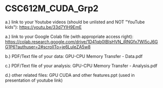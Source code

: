 # CSC612M_CUDA_Grp2

a.) link to your Youtube videos (should be unlisted and NOT "YouTube kids"): https://youtu.be/33d7YIH9EmE

a.) link to your Google Colab file (with appropriate access right): https://colab.research.google.com/drive/1D41qb0IBIsHVN_iRNGfx7Wl5cJ6GG1P6?authuser=2#scrollTo=je6LuleZA5w8

b.) PDF/Text file of your data: GPU-CPU Memory Transfer - Data.pdf

c.) PDF/Text file of your analysis: GPU-CPU Memory Transfer - Analysis.pdf 

d.) other related files: GPU CUDA and other features.ppt (used in presentation of youtube link)
